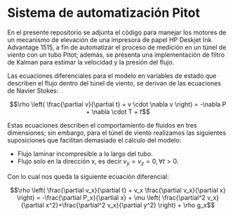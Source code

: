 # Sistema de automatización Pitot
En el presente repositorio se adjunta el código para manejar los motores de un mecanismo de elevación de una impresora de papel HP Deskjet Ink Advantage 1515, a fin de automatizar el proceso de medición en un túnel de viento con un tubo Pitot; además, se presenta una implementación de filtro de Kalman para estimar la velocidad y la presión del flujo.

Las ecuaciones diferenciales para el modelo en variables de estado que describen el flujo dentro del túnel de viento, se derivan de las ecuaciones de Navier Stokes:

$$\rho \left( \frac{\partial v}{\partial t} + v \cdot \nabla v \right) = -\nabla P + \nabla \cdot T + f$$

Estas ecuaciones describen el comportamiento de fluidos en tres dimensiones; sin embargo, para el túnel de viento realizamos las siguientes suposiciones que facilitan demasiado el cálculo del modelo: 

+ Flujo laminar incompresible a lo largo del tubo.
+ Flujo solo en la dirección x, es decir $v_y = v_z = 0, \forall t>0$.

Con lo cual nos queda la siguiente ecuación diferencial:

$$\rho \left( \frac{\partial v_x}{\partial t} + v_x \frac{\partial v_x}{\partial x} \right) = -\frac{\partial P_x}{\partial x} + \mu \left( \frac{\partial^2 v_x}{\partial x^2}+\frac{\partial^2 v_x}{\partial y^2} \right) + \rho g_x$$
